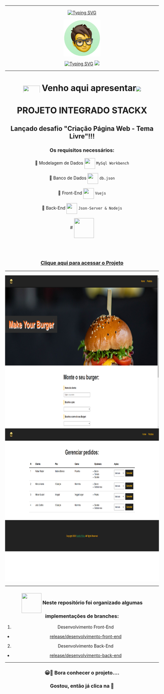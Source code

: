 ***

 <div align="center">

[![Typing SVG](https://readme-typing-svg.herokuapp.com?font=Fira+Code&weight=700&size=25&pause=1000&color=6035DF&center=true&vCenter=true&width=435&lines=Olá👋+sou+Rafael+Raizer)](https://git.io/typing-svg)

 <div align="center">

<img height="120em" src="images/ImagemDevRafa.png"  align="center">

<a href="https://git.io/typing-svg" align="center"><img src="https://readme-typing-svg.herokuapp.com?font=Fira+Code&weight=700&size=24&pause=1000&color=120A2A&center=true&vCenter=true&width=435&lines=Desenvolvedor+Front+End+Júnior" alt="Typing SVG" /></a>  <img src="https://media.giphy.com/media/l1J9sBOqBIvnafnUc/giphy.gif" width="70">

***
# <img src="https://media.giphy.com/media/XwcRflO9HD0Sk6RaRM/giphy.gif" align="center" height="25" width="55"> Venho aqui apresentar<img src="https://media.giphy.com/media/LmqitTYGsNMiWu3VWO/giphy.gif" align="center" width="65"> 


  # PROJETO INTEGRADO STACKX

## Lançado desafio "Criação Página Web - Tema Livre"!!!

 ### Os requisitos necessários:

🎯 Modelagem de Dados <img src="https://media.giphy.com/media/fXQqNrqKATCNwq6zin/giphy.gif" align="center" height="35" width="35"> ```MySql Workbench```

🎯 Banco de Dados <img src="https://media.giphy.com/media/fXQqNrqKATCNwq6zin/giphy.gif" align="center" height="35" width="35"> ```db.json``` 

🎯 Front-End <img src="https://media.giphy.com/media/fXQqNrqKATCNwq6zin/giphy.gif" align="center" height="35" width="35"> ```Vuejs``` 

🎯 Back-End <img src="https://media.giphy.com/media/fXQqNrqKATCNwq6zin/giphy.gif" align="center" height="35" width="35"> ```Json-Server & Nodejs```


 <div align="center">
# <img src="https://media.giphy.com/media/9TFBxN300KpCUI6sBD/giphy.gif" align="center" height="65" width="65"> 

<br></br>

### [Clique aqui para acessar o Projeto](https://rafarz76dev-makeyourburger.netlify.app/)

 
***
  <img src="images/burgerplace -Home.png" align="center" height="500em" width="100%" href="https://rafarz76dev-03-desafiostackx-web-3-0-vue-js.vercel.app">
  

   <img src="images/burgerplace - Pedidos.png" align="center" height="500em" width="100%" href="https://rafarz76dev-03-desafiostackx-web-3-0-vue-js.vercel.app">    
  
 ***
###  <img src="https://media.giphy.com/media/u2pmTWUi0MXjyrMaVj/giphy.gif" align="center" height="65" width="65"> Neste repositório foi organizado algumas implementações de branches: 
1. Desenvolvimento Front-End  
  - [release/desenvolvimento-front-end](https://github.com/RafaRz76Dev/ProjetoIntegradoStackx.Back-Front/tree/master/PROJETOINTEGRADO-FRONT-VUE-master)
  
2. Desenvolvimento Back-End 
- [release/desenvolvimento-back-end](https://github.com/RafaRz76Dev/ProjetoIntegradoStackx.Back-Front/tree/master/PROJETOINTEGRADO-BACKEND-SERVER-master) 
  

***
### 😀👀 Bora conhecer o projeto....

### Gostou, então já clica na 🌟
